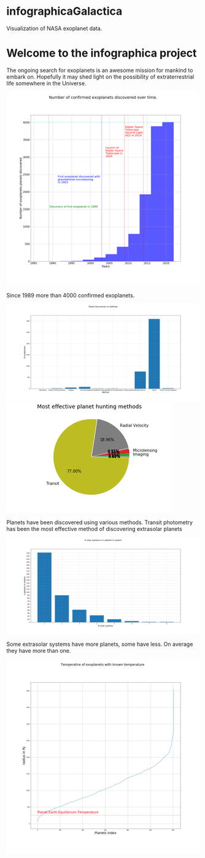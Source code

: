 # infographicaGalactica
Visualization of NASA exoplanet data.

<html>
  <h1> Welcome to the infographica project </h1>
  <p>The ongoing search for exoplanets is an awesome  mission for mankind to embark on. Hopefully it may shed light on the possibility of extraterrestrial life somewhere in the Universe.</p>
  
  <img src="/Vissies/t01DiscoveryOfExoplanetsOverTime.png" alt="Exoplanets discovered over time">
  
   <p>Since 1989 more than 4000 confirmed exoplanets.</p>
  
  <img src="/Vissies/Methods_of_discovery.png" alt="Methods of Discovery">
  <img src="/Vissies/pie_Methods_of_discovery.png" alt="Pie Methods of Discovery">

  <p>Planets have been discovered using various methods. Transit photometry has been the most effective method of discovering extrasolar planets</p>
  <img src="/Vissies/Planets_per_solar_system.png" alt="Planets per solar system">
   <p>Some extrasolar systems have more planets, some have less. On average they have more than one.</p>
  <img src="/Vissies/t04rangeOfKNownTemperaturesOfExoplanets.png" alt="Exoplanets discovered over time">
  
</html>
